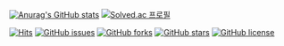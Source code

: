 [![Anurag's GitHub stats](https://github-readme-stats.vercel.app/api?username=nabomhalang&theme=dracula)](https://github.com/anuraghazra/github-readme-stats) [![Solved.ac 프로필](http://mazassumnida.wtf/api/generate_badge?boj=nabomhalang)](https://solved.ac/nabomhalang)

[![Hits](https://hits.seeyoufarm.com/api/count/incr/badge.svg?url=https%3A%2F%2Fgithub.com%2Fnabomhalang%2Fnabomhalang&count_bg=%23BC7EE7&title_bg=%23555555&icon=&icon_color=%23E7E7E7&title=hits&edge_flat=false)](https://hits.seeyoufarm.com)
[![GitHub issues](https://img.shields.io/github/issues/nabomhalang/nabomhalang)](https://github.com/nabomhalang/nabomhalang/issues)
[![GitHub forks](https://img.shields.io/github/forks/nabomhalang/nabomhalang)](https://github.com/nabomhalang/nabomhalang/network)
[![GitHub stars](https://img.shields.io/github/stars/nabomhalang/nabomhalang)](https://github.com/nabomhalang/nabomhalang/stargazers)
[![GitHub license](https://img.shields.io/github/license/nabomhalang/nabomhalang)](https://github.com/nabomhalang/nabomhalang)
